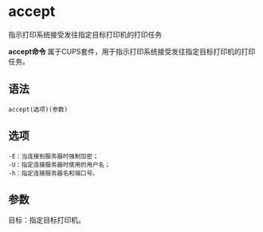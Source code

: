 # accept

指示打印系统接受发往指定目标打印机的打印任务


**accept命令** 属于CUPS套件，用于指示打印系统接受发往指定目标打印机的打印任务。

##  语法

```
accept(选项)(参数)
```

##  选项

```
-E：当连接到服务器时强制加密；
-U：指定连接服务器时使用的用户名；
-h：指定连接服务器名和端口号。
```

##  参数

目标：指定目标打印机。


